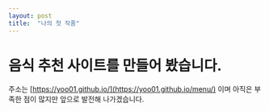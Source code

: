 ```yaml
---
layout: post
title:  "나의 첫 작품"
---
```


# 음식 추천 사이트를 만들어 봤습니다.

주소는 [https://yoo01.github.io/](https://yoo01.github.io/menu/) 이며 아직은 부족한 점이 많지만 앞으로 발전해 나가겠습니다.

